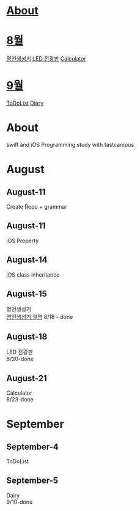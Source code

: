 # [About](#About)<br>
# [8월](#August)<br>
[명언생성기](#August-15)
[LED 전광판](#August-18)
[Calculator](#August-21)

# [9월](#September)<br>
[ToDoList](#September-4)
[Diary](#September-5~10)

# About
swift and iOS Programming study with fastcampus

# August
## August-11
Create Repo + grammar
## August-11
iOS Property
## August-14
iOS class inheritance
## August-15
명언생성기<br>
[명언생성기 설명](https://rookedsysc.github.io/ios%20project/iOS_Project_Diary/)
8/18 - done
## August-18
LED 전광판<br>
8/20-done
## August-21
Calculator<br>
8/23-done


# September
## September-4
ToDoList
## September-5
Dairy<br>
9/10-done
